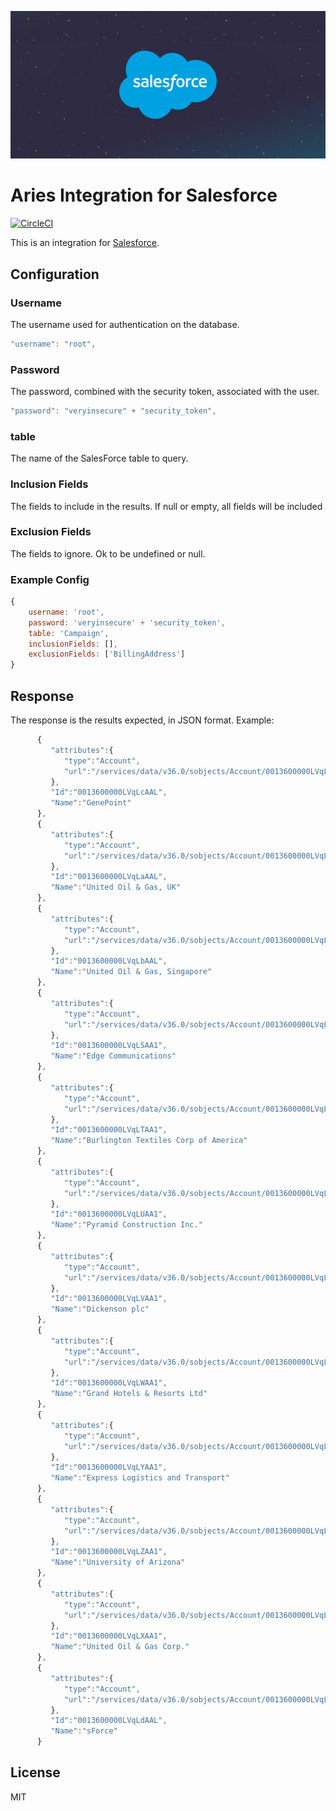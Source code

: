 ![alt text](/img/logo.png "Aries Integration for Salesforce")

# Aries Integration for Salesforce

[![CircleCI](https://circleci.com/gh/aries-data/aries-activity-salesforce-source.svg?style=svg)](https://circleci.com/gh/aries-data/aries-activity-salesforce-source)

This is an integration for [Salesforce](https://www.salesforce.com).

## Configuration

### Username
The username used for authentication on the database.
```javascript
"username": "root",
```

### Password
The password, combined with the security token, associated with the user.
```javascript
"password": "veryinsecure" + "security_token",
```
### table
The name of the SalesForce table to query.

### Inclusion Fields
The fields to include in the results. If null or empty, all fields will be included

### Exclusion Fields
The fields to ignore. Ok to be undefined or null. 

### Example Config

```javascript
{
    username: 'root',
    password: 'veryinsecure' + 'security_token',
    table: 'Campaign',
    inclusionFields: [],
    exclusionFields: ['BillingAddress']
}
```

## Response

The response is the results expected, in JSON format. Example:

```javascript 
      {  
         "attributes":{  
            "type":"Account",
            "url":"/services/data/v36.0/sobjects/Account/0013600000LVqLcAAL"
         },
         "Id":"0013600000LVqLcAAL",
         "Name":"GenePoint"
      },
      {  
         "attributes":{  
            "type":"Account",
            "url":"/services/data/v36.0/sobjects/Account/0013600000LVqLaAAL"
         },
         "Id":"0013600000LVqLaAAL",
         "Name":"United Oil & Gas, UK"
      },
      {  
         "attributes":{  
            "type":"Account",
            "url":"/services/data/v36.0/sobjects/Account/0013600000LVqLbAAL"
         },
         "Id":"0013600000LVqLbAAL",
         "Name":"United Oil & Gas, Singapore"
      },
      {  
         "attributes":{  
            "type":"Account",
            "url":"/services/data/v36.0/sobjects/Account/0013600000LVqLSAA1"
         },
         "Id":"0013600000LVqLSAA1",
         "Name":"Edge Communications"
      },
      {  
         "attributes":{  
            "type":"Account",
            "url":"/services/data/v36.0/sobjects/Account/0013600000LVqLTAA1"
         },
         "Id":"0013600000LVqLTAA1",
         "Name":"Burlington Textiles Corp of America"
      },
      {  
         "attributes":{  
            "type":"Account",
            "url":"/services/data/v36.0/sobjects/Account/0013600000LVqLUAA1"
         },
         "Id":"0013600000LVqLUAA1",
         "Name":"Pyramid Construction Inc."
      },
      {  
         "attributes":{  
            "type":"Account",
            "url":"/services/data/v36.0/sobjects/Account/0013600000LVqLVAA1"
         },
         "Id":"0013600000LVqLVAA1",
         "Name":"Dickenson plc"
      },
      {  
         "attributes":{  
            "type":"Account",
            "url":"/services/data/v36.0/sobjects/Account/0013600000LVqLWAA1"
         },
         "Id":"0013600000LVqLWAA1",
         "Name":"Grand Hotels & Resorts Ltd"
      },
      {  
         "attributes":{  
            "type":"Account",
            "url":"/services/data/v36.0/sobjects/Account/0013600000LVqLYAA1"
         },
         "Id":"0013600000LVqLYAA1",
         "Name":"Express Logistics and Transport"
      },
      {  
         "attributes":{  
            "type":"Account",
            "url":"/services/data/v36.0/sobjects/Account/0013600000LVqLZAA1"
         },
         "Id":"0013600000LVqLZAA1",
         "Name":"University of Arizona"
      },
      {  
         "attributes":{  
            "type":"Account",
            "url":"/services/data/v36.0/sobjects/Account/0013600000LVqLXAA1"
         },
         "Id":"0013600000LVqLXAA1",
         "Name":"United Oil & Gas Corp."
      },
      {  
         "attributes":{  
            "type":"Account",
            "url":"/services/data/v36.0/sobjects/Account/0013600000LVqLdAAL"
         },
         "Id":"0013600000LVqLdAAL",
         "Name":"sForce"
      }
```

## License
MIT
